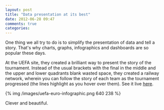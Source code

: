 ```yaml
---
layout: post
title: "Data presentation at its best"
date: 2012-06-28 09:47
comments: true
categories: 
---
```


One thing we all try to do is to simplify the presentation of data and tell a story. That's why charts, graphs, infographics and dashboards are so popular these days.

At the UEFA site, they created a brilliant way to present the story of the tournament. Instead of the usual brackets with the final in the middle and the upper and lower quadrants blank wasted space, they created a railway network, wherein you can follow the story of each team as the tournament progressed (the lines highlight as you hover over them). See it live [here](http://www.uefa.com/uefaeuro/season=2012/matches/index.html).

{% img /images/uefa-euro-infographic.png 640 238 %}

Clever and beautiful.
